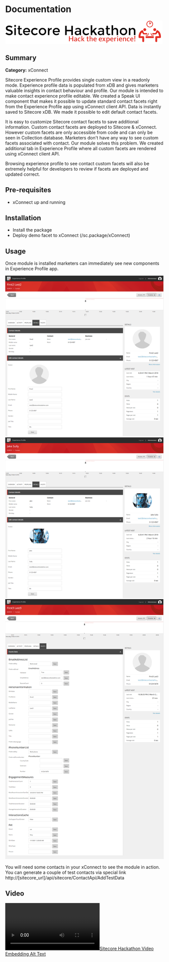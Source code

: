 # Documentation
![Hackathon Logo](images/hackathon.png?raw=true "Hackathon Logo")
## Summary

**Category:** xConnect

Sitecore Experience Profile provides single custom view in a readonly mode. Experience profile data is populated from xDB and gives marketers valuable insights in contact behaviour and profile. Our module is intended to make contact experience profile editable. We created a Speak UI component that makes it possible to update standard contact facets right from the Experience Profile app using xConnect client API. Data is instantly saved to Sitecore xDB. We made it possible to edit default contact facets.

It is easy to customize Sitecore contact facets to save additional information. Custom contact facets are deployed to Sitecore & xConnect. However custom facets are only accessible from code and can only be seen in Collection database. Marketers don't have any way to see custom facets associated with contact. Our module solves this problem. We created additional tab in Experience Profile where all custom facets are rendered using xConnect client API.

Browsing experience profile to see contact custom facets will also be extremely helpful for developers to review if facets are deployed and updated correct.

## Pre-requisites

- xConnect up and running

## Installation

 - Install the package
 - Deploy demo facet to xConnect (/sc.package/xConnect)

## Usage

Once module is installed marketers can immediately see new components in Experience Profile app.

![Edit contact details form](images/EditContactForm.png?raw=true "Edit contact details form")
![Edit contact details form](images/EditContactFormAfterEdit.png?raw=true "Edit contact details form")
![Edit contact all facets form](images/EditAllFacetsForm.png?raw=true "Edit contact all facets form")

You will need some contacts in your xConnect to see the module in action. You can generate a couple of test contacts via special link http://[sitecore_url]/api/sitecore/ContactApi/AddTestData

## Video


[![Sitecore Hackathon Video Embedding Alt Text](sitecore-friends-2018.mp4 )](sitecore-friends-2018.mp4)
